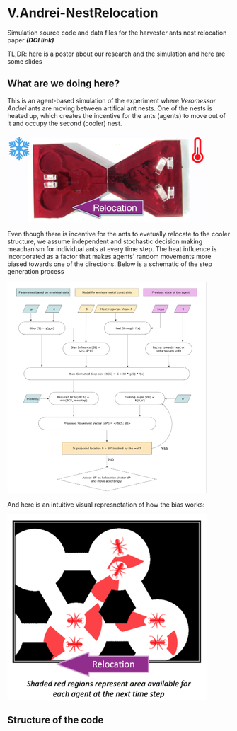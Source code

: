 # V.Andrei-NestRelocation
Simulation source code and data files for the harvester ants nest relocation paper ***(DOI link)***

TL;DR: [here](Poster.pdf) is a poster about our research and the simulation and [here](presentation.pptx) are some slides

## What are we doing here?
This is an agent-based simulation of the experiment where *Veromessor Andrei* ants are moving between artifical ant nests. One of the nests is heated up, which creates the incentive for the ants (agents) to move out of it and occupy the second (cooler) nest.

<img src="./Graphics for README/relocation.png" width=450px >

Even though there is incentive for the ants to evetually relocate to the cooler structure, we assume independent and stochastic decision making meachanism for individual ants at every time step. The heat influence is incorporated as a factor that makes agents' random movements more biased towards one of the directions. Below is a schematic of the step generation process

<img src="./Graphics for README/Step_Generation4.png" width=450px >

And here is an intuitive visual represnetation of how the bias works:

<img src="./Graphics for README/movement.png" width=450px>

## Structure of the code

